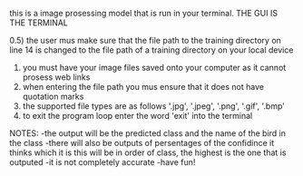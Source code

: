 this is a image prosessing model that is run in your terminal.
THE GUI IS THE TERMINAL

0.5) the user mus make sure that the file path to the training directory on line 14 is changed to the file path of a training directory on your local device
1) you must have your image files saved onto your computer as it cannot prosess web links
2) when entering the file path you mus ensure that it does not have quotation marks
3) the supported file types are as follows '.jpg', '.jpeg', '.png', '.gif', '.bmp'
4) to exit the program loop enter the word 'exit' into the terminal

NOTES:
-the output will be the predicted class and the name of the bird in the class
-there will also be outputs of persentages of the confidince it thinks which it is this will be in order of class, the highest is the one that is outputed
-it is not completely accurate
-have fun!
